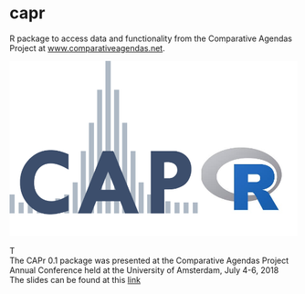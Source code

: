 # capr
R package to access data and functionality from the Comparative Agendas Project at www.comparativeagendas.net.

![](CAPr.png)  

T  
The CAPr 0.1 package was presented at the Comparative Agendas Project Annual Conference held at the University of Amsterdam, July	4-6, 2018   
The slides can be found at this [link](https://github.com/SamuelWorkman/capR/blob/master/capR_presentation_0705.pdf)  